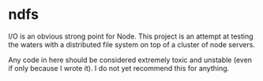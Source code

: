 ndfs
==========

I/O is an obvious strong point for Node. This project is an attempt at testing the waters with a distributed file system on top of a cluster of node servers.

Any code in here should be considered extremely toxic and unstable (even if only because I wrote it). I do not yet recommend this for anything.
